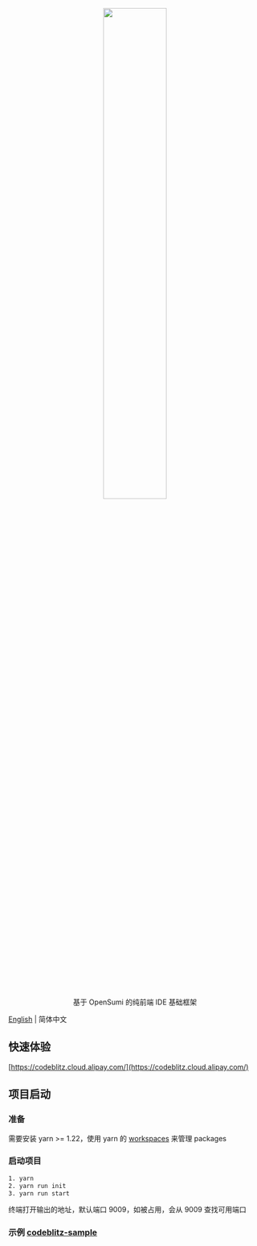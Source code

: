 <p align="center">
	<a href="https://github.com/opensumi/codeblitz"><img src="https://mdn.alipayobjects.com/huamei_htww6h/afts/img/A*niy4RJmlwuUAAAAAAAAAAAAADhl8AQ/original" width="50%" /></a>
</p>

<p align="center">基于 OpenSumi 的纯前端 IDE 基础框架</p>

[English](./README.md) | 简体中文

## 快速体验
[https://codeblitz.cloud.alipay.com/](https://codeblitz.cloud.alipay.com/)

## 项目启动

### 准备
需要安装 yarn >= 1.22，使用 yarn 的 [workspaces](https://classic.yarnpkg.com/en/docs/workspaces/) 来管理 packages

### 启动项目
```bash
1. yarn
2. yarn run init
3. yarn run start
```
终端打开输出的地址，默认端口 9009，如被占用，会从 9009 查找可用端口

### 示例 [codeblitz-sample](https://github.com/opensumi/codeblitz-sample)
